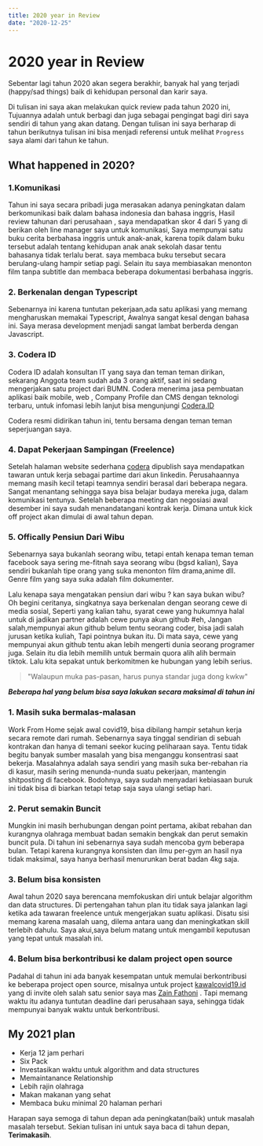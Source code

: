 ```yaml
---
title: 2020 year in Review
date: "2020-12-25"
---
```


# 2020 year in Review

Sebentar lagi tahun 2020 akan segera berakhir, banyak hal yang terjadi (happy/sad things) baik di kehidupan personal dan karir saya.

Di tulisan ini saya akan melakukan quick review pada tahun 2020 ini, Tujuannya adalah untuk berbagi dan juga sebagai pengingat bagi diri saya sendiri di tahun yang akan datang.
Dengan tulisan ini saya berharap di tahun berikutnya tulisan ini bisa menjadi referensi untuk melihat `Progress` saya alami dari tahun ke tahun.

## What happened in 2020?
### 1.Komunikasi 
Tahun ini saya secara pribadi juga merasakan adanya peningkatan dalam berkomunikasi baik dalam bahasa indonesia dan bahasa inggris, 
Hasil review tahunan dari perusahaan , saya mendapatkan skor 4 dari 5 yang di berikan oleh line manager saya untuk komunikasi, 
Saya mempunyai satu buku cerita berbahasa inggris untuk anak-anak, karena topik dalam buku tersebut adalah tentang kehidupan anak anak sekolah dasar tentu bahasanya tidak terlalu berat. saya membaca buku tersebut secara berulang-ulang hampir setiap pagi. Selain itu saya membiasakan menonton film tanpa subtitle dan membaca beberapa dokumentasi berbahasa inggris.

### 2. Berkenalan dengan Typescript
Sebenarnya ini karena tuntutan pekerjaan,ada satu aplikasi yang memang mengharuskan memakai Typescript, Awalnya sangat kesal dengan bahasa ini. Saya merasa development menjadi sangat lambat berberda dengan Javascript.
### 3. Codera ID
Codera ID adalah konsultan IT yang saya dan teman teman dirikan, sekarang Anggota team sudah ada 3 orang aktif, saat ini sedang mengerjakan satu project dari BUMN.
Codera menerima jasa pembuatan aplikasi baik mobile, web , Company Profile dan CMS dengan teknologi terbaru,
untuk infomasi lebih lanjut bisa mengunjungi  [Codera.ID](https://codera.id/)

Codera resmi didirikan tahun ini, tentu bersama dengan teman teman seperjuangan saya. 
### 4. Dapat Pekerjaan Sampingan (Freelence)
Setelah halaman website sederhana [codera](https://codera.id/)  dipublish saya mendapatkan tawaran untuk kerja sebagai partime dari akun linkedin. Perusahaannya memang masih kecil tetapi teamnya sendiri berasal dari beberapa negara. Sangat menantang sehingga saya bisa belajar budaya mereka juga, dalam komunikasi tentunya.
Setelah beberapa meeting dan negosiasi awal desember ini saya sudah menandatangani kontrak kerja. Dimana untuk kick off project akan dimulai di awal tahun depan.

### 5. Offically Pensiun Dari Wibu
Sebenarnya saya bukanlah seorang wibu, tetapi entah kenapa teman teman facebook saya sering me-fitnah saya seorang wibu (bgsd kalian), 
Saya sendiri bukanlah tipe orang yang suka menonton film drama,anime dll. Genre film yang saya suka adalah film dokumenter.

Lalu kenapa saya mengatakan pensiun dari wibu ? kan saya bukan wibu?
Oh begini ceritanya, singkatnya saya berkenalan dengan seorang cewe di media sosial, Seperti yang kalian tahu, syarat cewe yang hukumnya halal untuk di jadikan partner adalah cewe punya akun github #eh, 
Jangan salah,mempunyai akun github belum tentu seorang coder, bisa jadi salah jurusan ketika kuliah, Tapi pointnya bukan itu. Di mata saya, cewe yang mempunyai akun github tentu akan  lebih mengerti dunia seorang programer juga.
Selain itu dia lebih memilih untuk bermain quora alih alih bermain tiktok. Lalu kita sepakat untuk berkomitmen ke hubungan yang lebih serius.

> "Walaupun muka pas-pasan, harus punya standar juga dong kwkw"




***Beberapa hal yang belum bisa saya lakukan secara maksimal di tahun ini*** 



### 1. Masih suka bermalas-malasan
Work From Home sejak awal covid19, bisa dibilang hampir setahun kerja secara remote dari rumah. Sebenarnya saya tinggal sendirian di sebuah kontrakan dan hanya di temani seekor kucing peliharaan saya.
Tentu tidak begitu banyak sumber masalah yang bisa menganggu konsentrasi saat bekerja. Masalahnya adalah saya sendiri yang masih suka ber-rebahan ria di kasur, masih sering menunda-nunda suatu pekerjaan, mantengin shitposting di facebook.
Bodohnya, saya sudah menyadari kebiasaan buruk ini tidak bisa di biarkan tetapi tetap saja saya ulangi setiap hari.
 
### 2. Perut semakin Buncit
Mungkin ini masih berhubungan dengan point pertama, akibat rebahan dan kurangnya olahraga membuat badan semakin bengkak dan perut semakin buncit pula.
Di tahun ini sebenarnya saya sudah  mencoba gym beberapa bulan. Tetapi karena kurangnya konsisten dan ilmu per-gym an hasil nya tidak maksimal, saya hanya berhasil menurunkan berat badan 4kg saja.
### 3. Belum bisa konsisten 
Awal tahun 2020 saya berencana  memfokuskan diri untuk belajar algorithm dan data structures. Di pertengahan tahun plan itu tidak saya jalankan lagi ketika ada tawaran freelence untuk mengerjakan suatu aplikasi. 
Disatu sisi memang karena masalah uang, dilema antara uang dan meningkatkan skill terlebih dahulu. Saya akui,saya belum matang untuk mengambil keputusan yang tepat untuk masalah ini.

### 4. Belum bisa berkontribusi ke dalam project open source

Padahal di tahun ini ada banyak kesempatan untuk memulai berkontribusi ke beberapa project open source, misalnya untuk project [kawalcovid19.id](https://kawalcovid19.id/) yang di invite oleh salah satu senior saya mas [Zain Fathoni](https://zainfathoni.com/) . Tapi memang waktu itu adanya tuntutan deadline dari perusahaan saya, sehingga tidak mempunyai banyak waktu untuk berkontribusi.



 
 ## My 2021 plan
 

 - Kerja 12 jam perhari
 - Six Pack
 - Investasikan waktu untuk algorithm and data structures
 - Memaintanance Relationship
 - Lebih rajin olahraga
 - Makan makanan yang sehat
 - Membaca buku minimal 20 halaman perhari

Harapan saya semoga di tahun depan ada peningkatan(baik) untuk masalah masalah tersebut.
Sekian tulisan ini untuk saya baca di tahun depan, 
**Terimakasih**.

